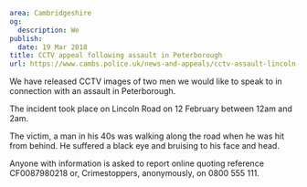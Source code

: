 ```yaml
area: Cambridgeshire
og:
  description: We
publish:
  date: 19 Mar 2018
title: CCTV appeal following assault in Peterborough
url: https://www.cambs.police.uk/news-and-appeals/cctv-assault-lincoln-road
```

We have released CCTV images of two men we would like to speak to in connection with an assault in Peterborough.

The incident took place on Lincoln Road on 12 February between 12am and 2am.

The victim, a man in his 40s was walking along the road when he was hit from behind. He suffered a black eye and bruising to his face and head.

Anyone with information is asked to report online quoting reference CF0087980218 or, Crimestoppers, anonymously, on 0800 555 111.
